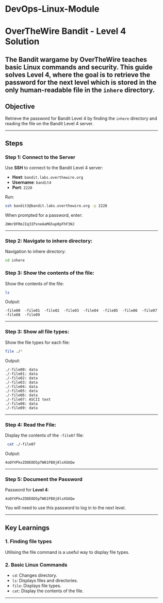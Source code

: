 # DevOps-Linux-Module

# OverTheWire Bandit - Level 4 Solution

The **Bandit** wargame by OverTheWire teaches basic Linux commands and security. This guide solves **Level 4**, where the goal is to retrieve the password for the next level which is stored in the only human-readable file in the `inhere` directory.
---

## Objective
Retrieve the password for Bandit Level 4 by finding the `inhere` directory and reading the file on the Bandit Level 4 server.

---

## Steps

### Step 1: Connect to the Server
Use **SSH** to connect to the Bandit Level 4 server:
- **Host**: `bandit.labs.overthewire.org`
- **Username**: `bandit4`
- **Port**: `2220`

Run:
```bash
ssh bandit3@bandit.labs.overthewire.org -p 2220
```

When prompted for a password, enter:
```
2WmrDFRmJIq3IPxneAaMGhap0pFhF3NJ
```

---

### Step 2: Navigate to inhere directory:
Navigation to inhere directory:
```bash
cd inhere
```

### Step 3: Show the contents of the file:
Show the contents of the file:
```bash
ls 
```

Output:
```
-file00  -file01  -file02  -file03  -file04  -file05  -file06  -file07  -file08  -file09
```

---

### Step 3: Show all file types:
Show the file types for each file:
```bash
file ./* 
```

Output:
```
./-file00: data
./-file01: data
./-file02: data
./-file03: data
./-file04: data
./-file05: data
./-file06: data
./-file07: ASCII text
./-file08: data
./-file09: data
```

---

### Step 4: Read the File:
Display the contents of the `-file07` file:
```bash
 cat ./-file07
```

Output:
```
4oQYVPkxZOOEOO5pTW81FB8j8lxXGUQw
```

---

### Step 5: Document the Password
Password for **Level 4**:
```
4oQYVPkxZOOEOO5pTW81FB8j8lxXGUQw
```

You will need to use this password to log in to the next level.

---

## Key Learnings
### 1. **Finding file types**
Utilising the file command is a useful way to display file types. 

### 2. **Basic Linux Commands**
- `cd`: Changes directory.
- `ls`: Displays files and directories.
- `file`: Displays file types. 
- `cat`: Display the contents of the file.

---
